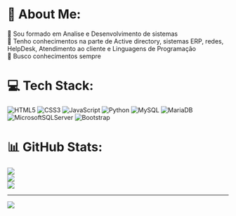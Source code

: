 # 💫 About Me:
🔭 Sou formado em Analise e Desenvolvimento de sistemas<br>👯 Tenho conhecimentos na parte de Active directory, sistemas ERP, redes, HelpDesk, Atendimento ao cliente e Linguagens de Programação <br>🌱 Busco conhecimentos sempre<br>


# 💻 Tech Stack:
![HTML5](https://img.shields.io/badge/html5-%23E34F26.svg?style=for-the-badge&logo=html5&logoColor=white) ![CSS3](https://img.shields.io/badge/css3-%231572B6.svg?style=for-the-badge&logo=css3&logoColor=white) ![JavaScript](https://img.shields.io/badge/javascript-%23323330.svg?style=for-the-badge&logo=javascript&logoColor=%23F7DF1E) ![Python](https://img.shields.io/badge/python-3670A0?style=for-the-badge&logo=python&logoColor=ffdd54) ![MySQL](https://img.shields.io/badge/mysql-4479A1.svg?style=for-the-badge&logo=mysql&logoColor=white) ![MariaDB](https://img.shields.io/badge/MariaDB-003545?style=for-the-badge&logo=mariadb&logoColor=white) ![MicrosoftSQLServer](https://img.shields.io/badge/Microsoft%20SQL%20Server-CC2927?style=for-the-badge&logo=microsoft%20sql%20server&logoColor=white) ![Bootstrap](https://img.shields.io/badge/bootstrap-%238511FA.svg?style=for-the-badge&logo=bootstrap&logoColor=white)
# 📊 GitHub Stats:
![](https://github-readme-stats.vercel.app/api?username=Willamorim0505&theme=blue_navy&hide_border=false&include_all_commits=false&count_private=false)<br/>
![](https://github-readme-streak-stats.herokuapp.com/?user=Willamorim0505&theme=blue_navy&hide_border=false)<br/>
![](https://github-readme-stats.vercel.app/api/top-langs/?username=Willamorim0505&theme=blue_navy&hide_border=false&include_all_commits=false&count_private=false&layout=compact)

---
[![](https://visitcount.itsvg.in/api?id=Willamorim0505&icon=0&color=0)](https://visitcount.itsvg.in)

<!-- Proudly created with GPRM ( https://gprm.itsvg.in ) -->
